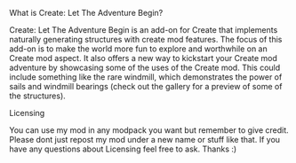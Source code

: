 What is Create: Let The Adventure Begin?

Create: Let The Adventure Begin is an add-on for Create that implements naturally generating structures with create
mod features. The focus of this add-on is to make the world more fun to explore and worthwhile on an Create mod
aspect. It also offers a new way to kickstart your Create mod adventure by showcasing some of the uses of the Create
mod. This could include something like the rare windmill, which demonstrates the power of sails and windmill bearings
(check out the gallery for a preview of some of the structures).

Licensing

You can use my mod in any modpack you want but remember to give credit.
Please dont just repost my mod under a new name or stuff like that. If you have any questions about Licensing feel free to ask. Thanks :)
